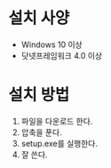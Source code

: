 
# 설치 사양
* Windows 10 이상
* 닷넷프레임워크 4.0 이상

# 설치 방법
1. 파일을 다운로드 한다.
2. 압축을 푼다.
3. setup.exe를 실행한다.
4. 잘 쓴다.
